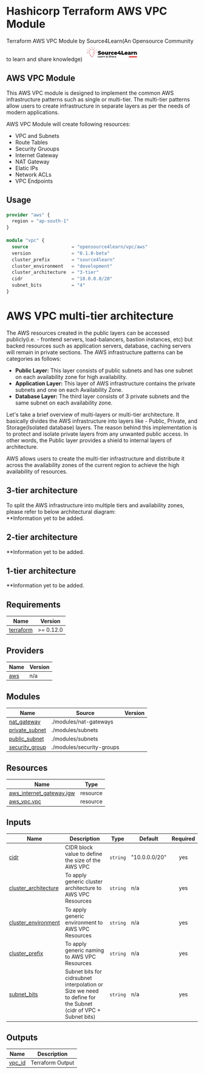 # Hashicorp Terraform AWS VPC Module
Terraform AWS VPC Module by Source4Learn(An Opensource Community to learn and share knowledge)
![Source4Learn](https://github.com/opensource4learn/terraform-aws-vpc/blob/main/s4l.png?raw=true)

## AWS VPC Module
This AWS VPC module is designed to implement the common AWS infrastructure patterns such as single or multi-tier. The multi-tier patterns allow users to create infrastructure in separate layers as per the needs of modern applications.

AWS VPC Module will create following resources:
- VPC and Subnets
- Route Tables
- Security Gruoups
- Internet Gateway
- NAT Gateway
- Elatic IPs
- Network ACLs
- VPC Endpoints

## Usage

```terraform
provider "aws" {
  region = "ap-south-1"
}

module "vpc" {
  source                = "opensource4learn/vpc/aws"
  version               = "0.1.0-beta"
  cluster_prefix        = "source4learn"
  cluster_environment   = "development"
  cluster_architecture  = "3-tier"
  cidr                  = "10.0.0.0/20"
  subnet_bits           = "4"
}
```

# AWS VPC multi-tier architecture
The AWS resources created in the public layers can be accessed publicly(i.e. - frontend servers, load-balancers, bastion instances, etc) but backed resources such as application servers, database, caching servers will remain in private sections. The AWS infrastructure patterns can be categories as follows:


- **Public Layer:** This layer consists of public subnets and has one subnet on each availability zone for high availability.
- **Application Layer:** This layer of AWS infrastructure contains the private subnets and one on each Availability Zone.
- **Database Layer:** The third layer consists of 3 private subnets and the same subnet on each availability zone.

Let's take a brief overview of multi-layers or multi-tier architecture. It basically divides the AWS infrastructure into layers like - Public, Private, and Storage(Isolated database) layers. The reason behind this implementation is to protect and isolate private layers from any unwanted public access. In other words, the Public layer provides a shield to internal layers of architecture.

AWS allows users to create the multi-tier infrastructure and distribute it across the availability zones of the current region to achieve the high availability of resources. 

## 3-tier architecture
To split the AWS infrastructure into multiple tiers and availability zones, please refer to below architectural diagram:</br>
**Information yet to be added.

## 2-tier architecture
**Information yet to be added.

## 1-tier architecture
**Information yet to be added.

## Requirements

| Name | Version |
|------|---------|
| <a name="requirement_terraform"></a> [terraform](#requirement\_terraform) | >= 0.12.0 |

## Providers

| Name | Version |
|------|---------|
| <a name="provider_aws"></a> [aws](#provider\_aws) | n/a |

## Modules

| Name | Source | Version |
|------|--------|---------|
| <a name="module_nat_gateway"></a> [nat\_gateway](#module\_nat\_gateway) | ./modules/nat-gateways |  |
| <a name="module_private_subnet"></a> [private\_subnet](#module\_private\_subnet) | ./modules/subnets |  |
| <a name="module_public_subnet"></a> [public\_subnet](#module\_public\_subnet) | ./modules/subnets |  |
| <a name="module_security_group"></a> [security\_group](#module\_security\_group) | ./modules/security-groups |  |

## Resources

| Name | Type |
|------|------|
| [aws_internet_gateway.igw](https://registry.terraform.io/providers/hashicorp/aws/latest/docs/resources/internet_gateway) | resource |
| [aws_vpc.vpc](https://registry.terraform.io/providers/hashicorp/aws/latest/docs/resources/vpc) | resource |

## Inputs

| Name | Description | Type | Default | Required |
|------|-------------|------|---------|:--------:|
| <a name="input_cidr"></a> [cidr](#input\_cidr) | CIDR block value to define the size of the AWS VPC | `string` | "10.0.0.0/20" | yes |
| <a name="input_cluster_architecture"></a> [cluster\_architecture](#input\_cluster\_architecture) | To apply generic cluster architecture to AWS VPC Resources | `string` | n/a | yes |
| <a name="input_cluster_environment"></a> [cluster\_environment](#input\_cluster\_environment) | To apply generic environment to AWS VPC Resources | `string` | n/a | yes |
| <a name="input_cluster_prefix"></a> [cluster\_prefix](#input\_cluster\_prefix) | To apply generic naming to AWS VPC Resources | `string` | n/a | yes |
| <a name="input_subnet_bits"></a> [subnet\_bits](#input\_subnet\_bits) | Subnet bits for cidrsubnet interpolation or Size we need to define for the Subnet (cidr of VPC + Subnet bits) | `string` | n/a | yes |

## Outputs

| Name | Description |
|------|-------------|
| <a name="output_vpc_id"></a> [vpc\_id](#output\_vpc\_id) | Terraform Output |
